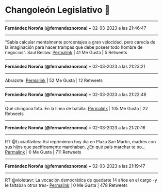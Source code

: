 # Changoleón Legislativo 🙈
*****
**Fernández Noroña** (**@fernandeznorona**) • 02-03-2023 a las 21:46:47
*****
“Sabía calcular mentalmente porcentajes a gran velocidad, pero carecía de la imaginación para hacer trampas que debe poseer todo hombre de negocios”. Saul Bellow.
[Permalink](https://twitter.com/fernandeznorona/status/1631531545453273090) | 41 Me Gusta | 5 Retweets
*****
**Fernández Noroña** (**@fernandeznorona**) • 02-03-2023 a las 21:23:21
*****
Abrazote.
[Permalink](https://twitter.com/fernandeznorona/status/1631525648404561920) | 52 Me Gusta | 12 Retweets
*****
**Fernández Noroña** (**@fernandeznorona**) • 02-03-2023 a las 21:22:48
*****
Qué chingona foto. En la línea de batalla.
[Permalink](https://twitter.com/fernandeznorona/status/1631525511418585090) | 105 Me Gusta | 22 Retweets
*****
**Fernández Noroña** (**@fernandeznorona**) • 02-03-2023 a las 21:20:16
*****
RT @LuciaAlvites: Así reprimieron hoy día en Plaza San Martín, madres con sus hijos que pacíficamente marchaban. ¿En qué país marchar te po…
[Permalink](https://twitter.com/fernandeznorona/status/1631524873238376448) | 0 Me Gusta | 711 Retweets
*****
**Fernández Noroña** (**@fernandeznorona**) • 02-03-2023 a las 21:19:47
*****
RT @violetavr: La vocación democrática de quedarte 14 años en el cargo -y le faltaban otros tres-
[Permalink](https://twitter.com/fernandeznorona/status/1631524751725285377) | 0 Me Gusta | 478 Retweets